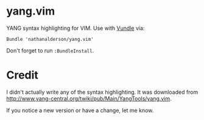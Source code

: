 yang.vim
========

YANG syntax highlighting for VIM.  Use with [Vundle](https://github.com/gmarik/vundle) via:

```vim
Bundle 'nathanalderson/yang.vim'
```

Don't forget to run ```:BundleInstall```.

Credit
======

I didn't actually write any of the syntax highlighting.  It was downloaded from http://www.yang-central.org/twiki/pub/Main/YangTools/yang.vim.

If you notice a new version or have a change, let me know.
